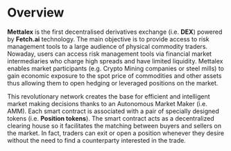 # Overview

**Mettalex** is the first decentralised derivatives exchange \(i.e. **DEX**\) powered by **Fetch.ai** technology. The main objective is to provide access to risk management tools to a large audience of physical commodity traders. Nowaday, users can access risk management tools via financial market intermediaries who charge high spreads and have limited liquidity. Mettalex enables market participants \(e.g. Crypto Mining companies or steel mills\) to gain economic exposure to the spot price of commodities and other assets thus allowing them to open hedging or leveraged positions on the market.

This revolutionary network creates the base for efficient and intelligent market making decisions thanks to an Autonomous Market Maker \(i.e. AMM\). Each smart contract is associated with a pair of specially designed tokens \(i.e. **Position tokens**\). The smart contract acts as a decentralized clearing house so it facilitates the matching between buyers and sellers on the market. In fact, traders can exit or open a position whenever they desire without the need to find a counterparty interested in the trade.

